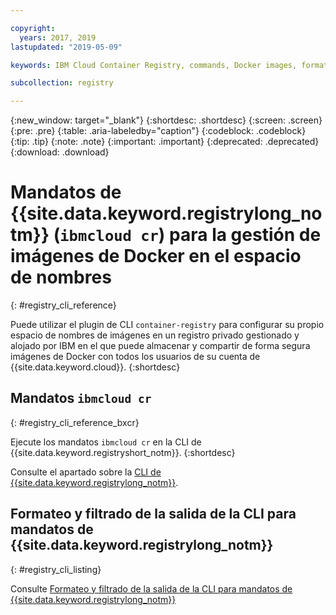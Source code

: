 ```yaml
---

copyright:
  years: 2017, 2019
lastupdated: "2019-05-09"

keywords: IBM Cloud Container Registry, commands, Docker images, format commands, filter command output, private registry, registry commands, formatting output, filtering output, output, Go template options, data types, 

subcollection: registry

---
```


{:new_window: target="_blank"}
{:shortdesc: .shortdesc}
{:screen: .screen}
{:pre: .pre}
{:table: .aria-labeledby="caption"}
{:codeblock: .codeblock}
{:tip: .tip}
{:note: .note}
{:important: .important}
{:deprecated: .deprecated}
{:download: .download}

# Mandatos de {{site.data.keyword.registrylong_notm}} (`ibmcloud cr`) para la gestión de imágenes de Docker en el espacio de nombres
{: #registry_cli_reference}

Puede utilizar el plugin de CLI `container-registry` para configurar su propio espacio de nombres de imágenes en un registro privado gestionado y alojado por IBM en el que puede almacenar y compartir de forma segura imágenes de Docker con todos los usuarios de su cuenta de {{site.data.keyword.cloud}}.
{:shortdesc}

## Mandatos `ibmcloud cr`
{: #registry_cli_reference_bxcr}

Ejecute los mandatos `ibmcloud cr` en la CLI de {{site.data.keyword.registryshort_notm}}.
{:shortdesc}

Consulte el apartado sobre la [CLI de {{site.data.keyword.registrylong_notm}}](/docs/services/Registry?topic=container-registry-cli-plugin-containerregcli#containerregcli).

## Formateo y filtrado de la salida de la CLI para mandatos de {{site.data.keyword.registrylong_notm}}
{: #registry_cli_listing}

Consulte [Formateo y filtrado de la salida de la CLI para mandatos de {{site.data.keyword.registrylong_notm}}](/docs/services/Registry?topic=registry-registry_cli_list)
